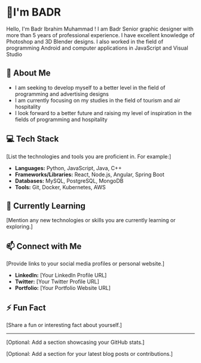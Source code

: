 # 👋I'm BADR

Hello, I'm Badr Ibrahim Muhammad !  I am Badr Senior graphic designer with more than 5 years of professional experience. I have excellent knowledge of Photoshop and 3D Blender designs. I also worked in the field of programming Android and computer applications in JavaScript and Visual Studio

## 🚀 About Me
* I am seeking to develop myself to a better level in the field of programming and advertising designs
* I am currently focusing on my studies in the field of tourism and air hospitality
* I look forward to a better future and raising my level of inspiration in the fields of programming and hospitality

## 💻 Tech Stack
[List the technologies and tools you are proficient in. For example:]
* **Languages:** Python, JavaScript, Java, C++
* **Frameworks/Libraries:** React, Node.js, Angular, Spring Boot
* **Databases:** MySQL, PostgreSQL, MongoDB
* **Tools:** Git, Docker, Kubernetes, AWS

## 🌱 Currently Learning
[Mention any new technologies or skills you are currently learning or exploring.]

## 📫 Connect with Me
[Provide links to your social media profiles or personal website.]
* **LinkedIn:** [Your LinkedIn Profile URL]
* **Twitter:** [Your Twitter Profile URL]
* **Portfolio:** [Your Portfolio Website URL]

## ⚡ Fun Fact
[Share a fun or interesting fact about yourself.]

---

[Optional: Add a section showcasing your GitHub stats.]

[Optional: Add a section for your latest blog posts or contributions.]
